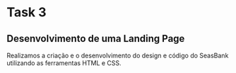 # Task 3

## Desenvolvimento de uma Landing Page

Realizamos a criação e o desenvolvimento do design e código do SeasBank utilizando as ferramentas HTML e CSS.
